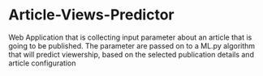 # Article-Views-Predictor
Web Application that is collecting input parameter about an article that is going to be published. The parameter are passed on to a ML.py algorithm that will predict viewership, based on the selected publication details and article configuration
